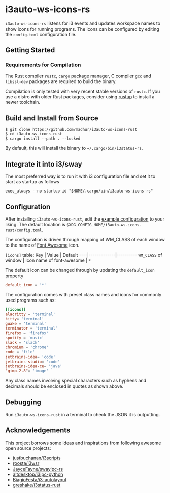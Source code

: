 # i3auto-ws-icons-rs

`i3auto-ws-icons-rs` listens for i3 events and updates workspace names to show icons
for running programs. The icons can be configured by editing the `config.toml` configuration file.

## Getting Started

### Requirements for Compilation

The Rust compiler `rustc`, `cargo` package manager, C compiler `gcc` and `libssl-dev` packages are required to build the binary.

Compilation is only tested with very recent stable versions of `rustc`. If you use a distro with older Rust packages, consider using [rustup](https://rustup.rs/) to install a newer toolchain.

## Build and Install from Source

```shell
$ git clone https://github.com/madhur/i3auto-ws-icons-rust
$ cd i3auto-ws-icons-rust
$ cargo install --path . --locked
```

By default, this will install the binary to `~/.cargo/bin/i3status-rs`.
## Integrate it into i3/sway

The most preferred way is to run it with i3 configuration file and set it to start as startup as follows

```
exec_always --no-startup-id "$HOME/.cargo/bin/i3auto-ws-icons-rs"
```

## Configuration

After installing `i3auto-ws-icons-rust`, edit the [example configuration](https://raw.githubusercontent.com/mahur/i3auto-ws-icons-rust/master/examples/config.toml) to your liking.
The default location is `$XDG_CONFIG_HOME/i3auto-ws-icons-rust/config.toml`.

The configuration is driven through mapping of WM_CLASS of each window to the name of [Font Awesome](https://fontawesome.com/icons) icon.

`[icons]` table:
Key | Value | Default
----|-------------|----------
`WM_CLASS` of window | Icon name of font-awesome  | `*`

The default icon can be changed through by updating the `default_icon` property 

```toml
default_icon = '*'
```

The configuration comes with preset class names and icons for commonly used programs such as:

```toml
[[icons]]
alacritty = 'terminal'
kitty= 'terminal'
guake = 'terminal'
terminator = 'terminal'
firefox = 'firefox'
spotify = 'music'
slack = 'slack'
chromium = 'chrome'
code = 'file'
jetbrains-idea= 'code'
jetbrains-studio= 'code'
jetbrains-idea-ce= 'java'
"gimp-2.8"= 'image'
```
Any class names involving special characters such as hyphens and decimals should be enclosed in quotes as shown above.


## Debugging

Run `i3auto-ws-icons-rust` in a terminal to check the JSON it is outputting.  

## Acknowledgements

This project borrows some ideas and inspirations from following awesome open source projects:
* [justbuchanan/i3scripts](https://github.com/justbuchanan/i3scripts)
* [roosta/i3wsr](https://github.com/roosta/i3wsr)
* [JayceFayne/swayipc-rs](https://github.com/JayceFayne/swayipc-rs)
* [altdesktop/i3ipc-python](https://github.com/altdesktop/i3ipc-python)
* [BiagioFesta/i3-autolayout](https://github.com/BiagioFesta/i3-autolayout)
* [greshake/i3status-rust](https://github.com/greshake/i3status-rust)

